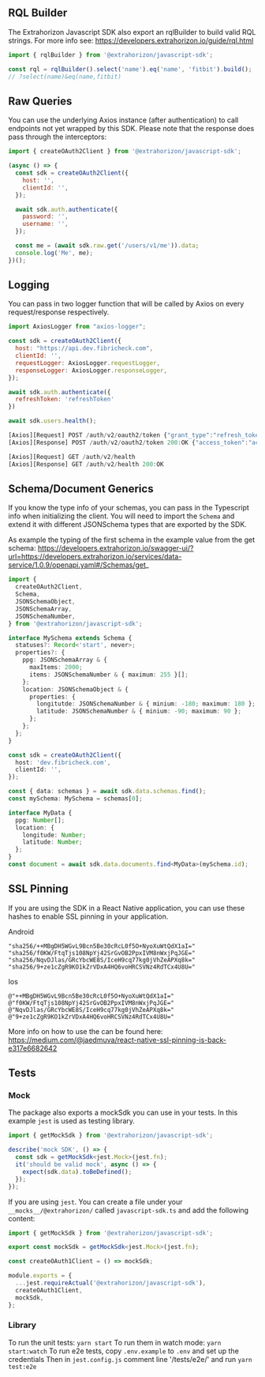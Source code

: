 ## RQL Builder

The Extrahorizon Javascript SDK also export an rqlBuilder to build valid RQL strings. For more info see: https://developers.extrahorizon.io/guide/rql.html

```js
import { rqlBuilder } from '@extrahorizon/javascript-sdk';

const rql = rqlBuilder().select('name').eq('name', 'fitbit').build();
// ?select(name)&eq(name,fitbit)
```

## Raw Queries

You can use the underlying Axios instance (after authentication) to call endpoints not yet wrapped by this SDK. Please note that the response does pass through the interceptors:

```js
import { createOAuth2Client } from '@extrahorizon/javascript-sdk';

(async () => {
  const sdk = createOAuth2Client({
    host: '',
    clientId: '',
  });

  await sdk.auth.authenticate({
    password: '',
    username: '',
  });

  const me = (await sdk.raw.get('/users/v1/me')).data;
  console.log('Me', me);
})();
```

## Logging

You can pass in two logger function that will be called by Axios on every request/response respectively.

```js
import AxiosLogger from "axios-logger";

const sdk = createOAuth2Client({
  host: "https://api.dev.fibricheck.com",
  clientId: '',
  requestLogger: AxiosLogger.requestLogger,
  responseLogger: AxiosLogger.responseLogger,
});

await sdk.auth.authenticate({
  refreshToken: 'refreshToken'
})

await sdk.users.health();

[Axios][Request] POST /auth/v2/oauth2/token {"grant_type":"refresh_token","refresh_token":"refreshToken"}
[Axios][Response] POST /auth/v2/oauth2/token 200:OK {"access_token":"accessToken","token_type":"bearer","expires_in":299.999,"refresh_token":"refreshToken","user_id":"userId","application_id":"applicationId"}

[Axios][Request] GET /auth/v2/health
[Axios][Response] GET /auth/v2/health 200:OK

```

## Schema/Document Generics

If you know the type info of your schemas, you can pass in the Typescript info when initializing the client. You will need to import the `Schema` and extend it with different JSONSchema types that are exported by the SDK.

As example the typing of the first schema in the example value from the get schema: https://developers.extrahorizon.io/swagger-ui/?url=https://developers.extrahorizon.io/services/data-service/1.0.9/openapi.yaml#/Schemas/get_

```ts
import {
  createOAuth2Client,
  Schema,
  JSONSchemaObject,
  JSONSchemaArray,
  JSONSchemaNumber,
} from '@extrahorizon/javascript-sdk';

interface MySchema extends Schema {
  statuses?: Record<'start', never>;
  properties?: {
    ppg: JSONSchemaArray & {
      maxItems: 2000;
      items: JSONSchemaNumber & { maximum: 255 }[];
    };
    location: JSONSchemaObject & {
      properties: {
        longitutde: JSONSchemaNumber & { minium: -180; maximum: 180 };
        latitude: JSONSchemaNumber & { minium: -90; maximum: 90 };
      };
    };
  };
}

const sdk = createOAuth2Client({
  host: 'dev.fibricheck.com',
  clientId: '',
});

const { data: schemas } = await sdk.data.schemas.find();
const mySchema: MySchema = schemas[0];

interface MyData {
  ppg: Number[];
  location: {
    longitude: Number;
    latitude: Number;
  };
}
const document = await sdk.data.documents.find<MyData>(mySchema.id);
```

## SSL Pinning

If you are using the SDK in a React Native application, you can use these hashes to enable SSL pinning in your application.

Android

```
"sha256/++MBgDH5WGvL9Bcn5Be30cRcL0f5O+NyoXuWtQdX1aI="
"sha256/f0KW/FtqTjs108NpYj42SrGvOB2PpxIVM8nWxjPqJGE="
"sha256/NqvDJlas/GRcYbcWE8S/IceH9cq77kg0jVhZeAPXq8k="
"sha256/9+ze1cZgR9KO1kZrVDxA4HQ6voHRCSVNz4RdTCx4U8U="
```

Ios

```
@"++MBgDH5WGvL9Bcn5Be30cRcL0f5O+NyoXuWtQdX1aI="
@"f0KW/FtqTjs108NpYj42SrGvOB2PpxIVM8nWxjPqJGE="
@"NqvDJlas/GRcYbcWE8S/IceH9cq77kg0jVhZeAPXq8k="
@"9+ze1cZgR9KO1kZrVDxA4HQ6voHRCSVNz4RdTCx4U8U="
```

More info on how to use the can be found here: https://medium.com/@jaedmuva/react-native-ssl-pinning-is-back-e317e6682642

## Tests

### Mock

The package also exports a mockSdk you can use in your tests. In this example `jest` is used as testing library.

```ts
import { getMockSdk } from '@extrahorizon/javascript-sdk';

describe('mock SDK', () => {
  const sdk = getMockSdk<jest.Mock>(jest.fn);
  it('should be valid mock', async () => {
    expect(sdk.data).toBeDefined();
  });
});
```

If you are using `jest`. You can create a file under your `__mocks__/@extrahorizon/` called `javascript-sdk.ts` and add the following content:

```ts
import { getMockSdk } from '@extrahorizon/javascript-sdk';

export const mockSdk = getMockSdk<jest.Mock>(jest.fn);

const createOAuth1Client = () => mockSdk;

module.exports = {
  ...jest.requireActual('@extrahorizon/javascript-sdk'),
  createOAuth1Client,
  mockSdk,
};
```

### Library

To run the unit tests: `yarn start`
To run them in watch mode: `yarn start:watch`
To run e2e tests, copy `.env.example` to `.env` and set up the credentials
Then in `jest.config.js` comment line '/tests/e2e/' and run `yarn test:e2e`
